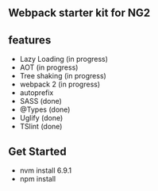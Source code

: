 ## Webpack starter kit for NG2

## features
* Lazy Loading (in progress)
* AOT (in progress)
* Tree shaking (in progress)
* webpack 2 (in progress)
* autoprefix
* SASS (done)
* @Types (done)
* Uglify (done)
* TSlint (done)

## Get Started
* nvm install 6.9.1
* npm install
